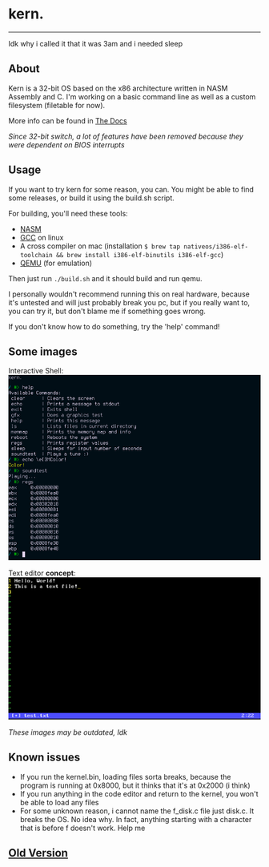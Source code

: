 # kern.
---

Idk why i called it that it was 3am and i needed sleep

## About
Kern is a 32-bit OS based on the x86 architecture written in NASM Assembly and C. 
I'm working on a basic command line as well as a custom filesystem (filetable for now).

More info can be found in [The Docs](./docs/main.md)

_Since 32-bit switch, a lot of features have been removed because they were dependent on BIOS interrupts_

## Usage
If you want to try kern for some reason, you can.
You might be able to find some releases, or build it using the build.sh script.

For building, you'll need these tools:
- [NASM](https://www.nasm.us/)
- [GCC](https://gcc.gnu.org/) on linux
- A cross compiler on mac (installation `$ brew tap nativeos/i386-elf-toolchain && brew install i386-elf-binutils i386-elf-gcc`)
- [QEMU](https://www.qemu.org/) (for emulation)

Then just run `./build.sh` and it should build and run qemu.

I personally wouldn't recommend running this on real hardware, because it's untested and will just probably break you pc, but if you really want to, you can try it, but don't blame me if something goes wrong.

If you don't know how to do something, try the 'help' command!

## Some images

Interactive Shell: \
![Example Shell Output](other/shell.png)

Text editor **concept**: \
![Vim like editor](other/editor.png)

_These images may be outdated, Idk_

## Known issues
- If you run the kernel.bin, loading files sorta breaks, because the program is running at 0x8000, but it thinks that it's at 0x2000 (i think)
- If you run anything in the code editor and return to the kernel, you won't be able to load any files
- For some unknown reason, i cannot name the f\_disk.c file just disk.c. It breaks the OS. No idea why. In fact, anything starting with a character that is before f doesn't work. Help me

## [Old Version](https://github.com/Tom-on64/old-kern)
